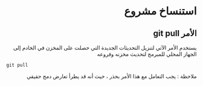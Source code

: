 <div dir="rtl">

 # **استنساخ مشروع**


 ## الأمر git pull

يستخدم الأمر الآتي لتنزيل التحديثات الجديدة التي حصلت على المخزن في الخادم إلى الجهاز المحلي للمبرمج لتحديث مخزنه وفروعه

<div dir="ltr">

`git pull`

</div>

ملاحظة : يجب التعامل مع هذا الأمر بحذر ، حيث أنه قد يطرأ تعارض دمج حقيقي

</div>